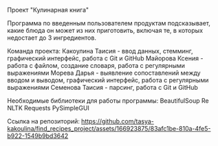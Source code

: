 Проект "Кулинарная книга"

Программа по введенным пользователем продуктам подсказывает, какие блюда он может из них приготовить, включая те, в которых недостает до 3 ингредиентов.

Команда проекта:
Какоулина Таисия - ввод данных, стемминг, графический интерфейс, работа с Git и GitHub
Майорова Ксения - работа с файлом, создание словаря, работа с регулярными выражениями
Морева Дарья - выявление сопоставлений между вводом и выводом, графический интерфейс, работа с регулярными выражениями
Семенова Таисия - парсинг, работа с Git и GitHub

Необходимые библиотеки для работы программы:
BeautifulSoup
Re 
NLTK
Requests
PySimpleGUI

Ссылка на репозиторий:
https://github.com/tasya-kakoulina/find_recipes_project/assets/166923875/83afc1be-810a-4fe5-b922-1549b9bd3642
